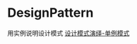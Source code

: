 # DesignPattern
用实例说明设计模式
[设计模式演绎-单例模式](https://lefer.cn/2017/07/30/%E8%AE%BE%E8%AE%A1%E6%A8%A1%E5%BC%8F%E6%BC%94%E7%BB%8E-%E5%8D%95%E4%BE%8B%E6%A8%A1%E5%BC%8F)
